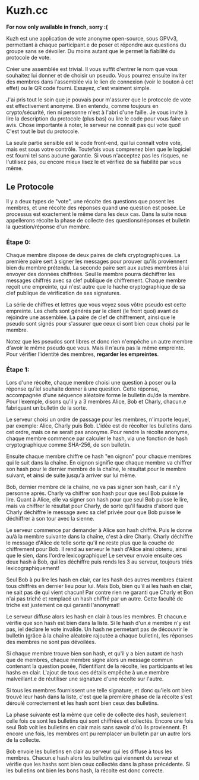 
# Kuzh.cc

**For now only available in french, sorry :(**

Kuzh est une application de vote anonyme open-source, sous GPVv3, permettant à chaque participant.e
de poser et répondre aux questions du groupe sans se dévoiler. Du moins autant que le permet la
fiabilité du protocole de vote.

Créer une assemblée est trivial. Il vous suffit d'entrer le nom que vous souhaitez lui donner
et de choisir un pseudo. Vous pourrez ensuite inviter des membres dans l'assemblée via le lien
de connexion (voir le bouton à cet effet) ou le QR code fourni. Essayez, c'est vraiment simple.

J'ai pris tout le soin que je pouvais pour m'assurer que le protocole de vote est effectivement anonyme.
Bien entendu, comme toujours en crypto/sécurité, rien ni personne n'est à l'abri d'une faille.
Je vous invite à lire la description du protocole (plus bas) ou lire le code pour vous faire un avis.
Chose importante à noter, le serveur ne connaît pas qui vote quoi! C'est tout le but du protocole.

La seule partie sensible est le code front-end, qui lui connaît votre vote, mais est sous votre contrôle.
Toutefois vous comprenez bien que le logiciel est fourni tel sans aucune garantie. Si vous n'acceptez
pas les risques, ne l'utilisez pas, ou encore mieux lisez le et vérifiez de sa fiabilité par vous même.
## Le Protocole

Il y a deux types de "vote", une récolte des questions que posent les membres,
et une récolte des réponses quand une question est posée.
Le processus est exactement le même dans les deux cas.
Dans la suite nous appellerons récolte la phase de collecte des questions/réponses
et bulletin la question/réponse d'un membre.

### Étape 0:

Chaque membre dispose de deux paires de clefs cryptographiques.
La première paire sert à signer les messages pour prouver qu'ils proviennent bien du membre prétendu.
La seconde paire sert aux autres membres à lui envoyer des données chiffrées.
Seul le membre pourra déchiffrer les messages chiffrés avec sa clef publique de chiffrement.
Chaque membre reçoit une empreinte, qui n'est autre que le hache cryptographique de sa clef publique de
vérification de ses signatures.

La série de chiffres et lettres que vous voyez sous vôtre pseudo est cette empreinte.
Les chefs sont générés par le client (le front quoi) avant de rejoindre une assemblée.
La paire de clef de chiffrement, ainsi que le pseudo sont signés pour s'assurer que ceux ci sont bien
ceux choisi par le membre.

Notez que les pseudos sont libres et donc rien n'empêche un autre membre d'avoir le même pseudo que vous.
Mais il n'aura pas la même empreinte. Pour vérifier l'identité des membres, **regarder les empreintes**.

### Étape 1:

Lors d'une récolte, chaque membre choisi une question à poser ou la réponse qu'iel souhaite donner à une question.
Cette réponse, accompagnée d'une séquence aléatoire forme le bulletin du/de la membre.
Pour l’exemple, disons qu'il y a 3 membres Alice, Bob et Charly, chacun.e fabriquant un bulletin de la sorte.

Le serveur choisi un ordre de passage pour les membres, n'importe lequel, par exemple: Alice, Charly puis Bob.
L'idée est de récolter les bulletins dans cet ordre, mais ce ne serait pas anonyme.
Pour rendre la récolte anonyme, chaque membre commence par calculer le hash, via une fonction de hash cryptographique
comme SHA-256, de son bulletin.

Ensuite chaque membre chiffre ce hash "en oignon" pour chaque membres qui le suit dans la chaîne.
En oignon signifie que chaque membre va chiffrer son hash pour le dernier membre de la chaîne, le résultat
pour le membre suivant, et ainsi de suite jusqu'à arriver sur lui même.

Bob, dernier membre de la chaîne, ne va pas signer son hash, car il n'y personne après.
Charly va chiffrer son hash pour que seul Bob puisse le lire.
Quant à Alice, elle va signer son hash pour que seul Bob puisse le lire, mais va chiffrer le résultat pour Charly,
de sorte qu'il faudra d'abord que Charly déchiffre le message avec sa clef privée pour que Bob puisse le déchiffrer
à son tour avec la sienne.

Le serveur commence par demander à Alice son hash chiffré.
Puis le donne au/à la membre suivante dans la chaîne, c'est à dire Charly.
Charly déchiffre le message d'Alice de telle sorte qu'il ne reste plus que la couche de chiffrement pour Bob.
Il rend au serveur le hash d'Alice ainsi obtenu, ainsi que le sien, dans l'ordre lexicographique!
Le serveur envoie ensuite ces deux hash à Bob, qui les déchiffre puis rends les 3 au serveur, toujours triés lexicographiquement!

Seul Bob à pu lire les hash en clair, car les hash des autres membres étaient tous chiffrés en dernier lieu pour lui.
Mais Bob, bien qu'il ai les hash en clair, ne sait pas de qui vient chacun!
Par contre rien ne garanti que Charly et Bon n'ai pas triché et remplacé un hash chiffré par un autre.
Cette faculté de triche est justement ce qui garanti l'anonymat!

Le serveur diffuse alors les hash en clair à tous les membres. Et chacun.e vérifie que son hash est bien dans la liste.
Si le hash d'un.e membre n'y est pas, iel déclare le vote invalide.
Un hash ne permetant pas de découvrir le bulletin (grâce à la chaîne aléatoire rajoutée a chaque bulletin),
les réponses des membres ne sont pas dévoilées.

Si chaque membre trouve bien son hash, et qu'il y a bien autant de hash que de membres, chaque membre signe alors
un message commun contenant la question posée, l’identifiant de la récolte, les participants et les hashs en clair.
L'ajout de tous ces détails empêche à un.e membre malveillant.e de réutiliser une signature d'une récolte sur l'autre.

Si tous les membres fournissent une telle signature, et donc qu'iels ont bien trouvé leur hash dans la liste, c'est que
la première phase de la récolte s'est déroulé correctement et les hash sont bien ceux des bulletins.

La phase suivante est la même que celle de collecte des hash, seulement celle fois ce sont les bulletins qui sont chiffrées et
collectés. Encore une fois seul Bob voit les bulletins en clair mais sans savoir d'où ils proviennent.
Et encore une fois, les membres ont pu remplacer un bulletin par un autre lors de la collecte.

Bob envoie les bulletins en clair au serveur qui les diffuse à tous les membres. Chacun.e hash alors les bulletins qui viennent
du serveur et vérifie que les hashs sont bien ceux collectés dans la phase précédente.
Si les bulletins ont bien les bons hash, la récolte est donc correcte.








